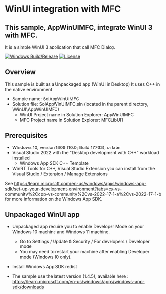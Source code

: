 # WinUI integration with MFC

## This sample, AppWinUIMFC, integrate WinUI 3 with MFC.

It is a simple WinUI 3 application that call MFC Dialog.


[![Windows Build/Release](https://github.com/dev-advocacy/WebView2/actions/workflows/windowsbuild.yml/badge.svg)](https://github.com/dev-advocacy/WebView2/actions/workflows/windowsbuild.yml)
[![License](https://img.shields.io/badge/License-Apache_2.0-blue.svg)](https://opensource.org/licenses/Apache-2.0)

## Overview
This sample is built as a Unpackaged app (WinUI in Desktop)
It uses C++ in the native environment 

- Sample name: SolAppWinUIMFC
- Solution file: SolAppWinUIMFC.sln (located in the parent directory, \WinUI\AppWinUIMFC)
	- WinUI Project name in Solution Explorer: AppWinUIMFC
	- MFC Project name in Solution Explorer: MFCLibUI1
		


## Prerequisites
- Windows 10, version 1809 (10.0; Build 17763), or later
- Visual Studio 2022 with the "Desktop development with C++" workload installed
	- Windows App SDK C++ Template 	
- WinRT Tools for C++, Visual Studio Extension you can install from the Visual Studio / Extension / Manage Extensions

See https://learn.microsoft.com/en-us/windows/apps/windows-app-sdk/set-up-your-development-environment?tabs=cs-vs-community%2Ccpp-vs-community%2Cvs-2022-17-1-a%2Cvs-2022-17-1-b for more information on the Windows App SDK.


## Unpackaged WinUI app 
- Unpackaged app require you to enable Developer Mode on your Windows 10 machine and Windows 11 machine. 
	- Go to Settings / Update & Security / For developers / Developer mode
	- You may need to restart your machine after enabling Developer mode (Windows 10 only).

- Install Windows App SDK redist
 - The sample use the latest version (1.4.5), available here : https://learn.microsoft.com/en-us/windows/apps/windows-app-sdk/downloads
	
